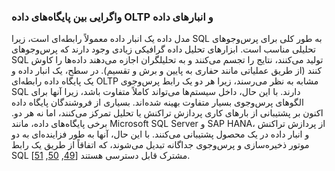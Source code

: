 ### واگرایی بین پایگاه‌های داده OLTP و انبارهای داده 
مدل داده یک انبار داده معمولاً رابطه‌ای است، زیرا SQL به طور کلی برای
پرس‌وجوهای تحلیلی مناسب است. ابزارهای تحلیل داده گرافیکی زیادی وجود دارند که پرس‌وجوهای SQL تولید می‌کنند،
نتایج را تجسم می‌کنند و به تحلیلگران اجازه می‌دهند داده‌ها را کاوش کنند (از طریق عملیاتی مانند
حفاری به پایین و برش و تقسیم). در سطح، یک انبار داده و یک پایگاه داده رابطه‌ای OLTP مشابه به نظر می‌رسند، زیرا هر دو
یک رابط پرس‌وجوی SQL دارند. با این حال، داخل سیستم‌ها می‌تواند کاملاً متفاوت باشد، زیرا آنها
برای الگوهای پرس‌وجوی بسیار متفاوت بهینه شده‌اند. بسیاری از فروشندگان پایگاه داده اکنون بر پشتیبانی
از بارهای کاری پردازش تراکنش یا تحلیل تمرکز می‌کنند، اما نه هر دو. 
برخی پایگاه‌های داده، مانند Microsoft SQL Server و SAP HANA، از پردازش تراکنش
و انبار داده در یک محصول پشتیبانی می‌کنند. با این حال، آنها به طور فزاینده‌ای به دو موتور
ذخیره‌سازی و پرس‌وجوی جداگانه تبدیل می‌شوند، که اتفاقاً از طریق یک رابط SQL مشترک قابل دسترسی هستند
[[49](ch03.html#Larson2013wh),
[50](ch03.html#Farber2012tw),
[51](ch03.html#OneSizeFitsNone2013vw)].